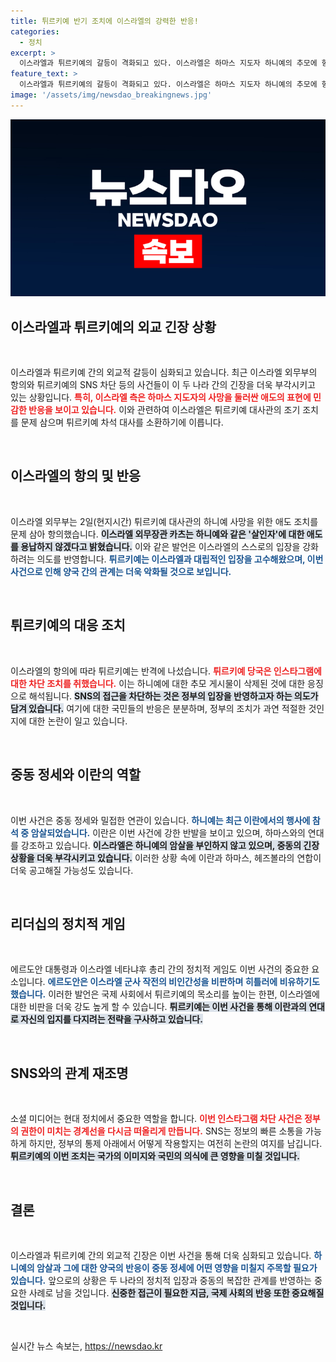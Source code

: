 ```yaml
---
title: 튀르키예 반기 조치에 이스라엘의 강력한 반응!
categories:
  - 정치
excerpt: >
  이스라엘과 튀르키예의 갈등이 격화되고 있다. 이스라엘은 하마스 지도자 하니예의 추모에 항의하며 튀르키예 대사를 소환했고, 이에 튀르키예는 인스타그램 접속을 차단했다. 두 나라의 긴장이 어떻게 전개될지 주목된다!
feature_text: >
  이스라엘과 튀르키예의 갈등이 격화되고 있다. 이스라엘은 하마스 지도자 하니예의 추모에 항의하며 튀르키예 대사를 소환했고, 이에 튀르키예는 인스타그램 접속을 차단했다. 두 나라의 긴장이 어떻게 전개될지 주목된다!
image: '/assets/img/newsdao_breakingnews.jpg'
---
```


<p><img src="/assets/img/newsdao_breakingnews.jpg" alt="flaretime 속보" /></p>

<h2 data-ke-size="size26">이스라엘과 튀르키예의 외교 긴장 상황</h2>

<p data-ke-size="size16">&nbsp;</p>

<p>이스라엘과 튀르키예 간의 외교적 갈등이 심화되고 있습니다. 최근 이스라엘 외무부의 항의와 튀르키예의 SNS 차단 등의 사건들이 이 두 나라 간의 긴장을 더욱 부각시키고 있는 상황입니다. <b><span style="color: #ee2323;">특히, 이스라엘 측은 하마스 지도자의 사망을 둘러싼 애도의 표현에 민감한 반응을 보이고 있습니다.</span></b> 이와 관련하여 이스라엘은 튀르키예 대사관의 조기 조치를 문제 삼으며 튀르키예 차석 대사를 소환하기에 이릅니다. </p>

<p data-ke-size="size16">&nbsp;</p>

<h2 data-ke-size="size26">이스라엘의 항의 및 반응</h2>

<p data-ke-size="size16">&nbsp;</p>

<p>이스라엘 외무부는 2일(현지시간) 튀르키예 대사관의 하니예 사망을 위한 애도 조치를 문제 삼아 항의했습니다. <b><span style="background-color: #21538527;">이스라엘 외무장관 카츠는 하니예와 같은 '살인자'에 대한 애도를 용납하지 않겠다고 밝혔습니다.</span></b> 이와 같은 발언은 이스라엘의 스스로의 입장을 강화하려는 의도를 반영합니다. <b><span style="color: #1a5490;">튀르키예는 이스라엘과 대립적인 입장을 고수해왔으며, 이번 사건으로 인해 양국 간의 관계는 더욱 악화될 것으로 보입니다.</span></b></p>

<p data-ke-size="size16">&nbsp;</p>

<h2 data-ke-size="size26">튀르키예의 대응 조치</h2>

<p data-ke-size="size16">&nbsp;</p>

<p>이스라엘의 항의에 따라 튀르키예는 반격에 나섰습니다. <b><span style="color: #ee2323;">튀르키예 당국은 인스타그램에 대한 차단 조치를 취했습니다.</span></b> 이는 하니예에 대한 추모 게시물이 삭제된 것에 대한 응징으로 해석됩니다. <b><span style="background-color: #21538527;">SNS의 접근을 차단하는 것은 정부의 입장을 반영하고자 하는 의도가 담겨 있습니다.</span></b> 여기에 대한 국민들의 반응은 분분하며, 정부의 조치가 과연 적절한 것인지에 대한 논란이 일고 있습니다. </p>

<p data-ke-size="size16">&nbsp;</p>

<h2 data-ke-size="size26">중동 정세와 이란의 역할</h2>

<p data-ke-size="size16">&nbsp;</p>

<p>이번 사건은 중동 정세와 밀접한 연관이 있습니다. <b><span style="color: #1a5490;">하니예는 최근 이란에서의 행사에 참석 중 암살되었습니다.</span></b> 이란은 이번 사건에 강한 반발을 보이고 있으며, 하마스와의 연대를 강조하고 있습니다. <b><span style="background-color: #21538527;">이스라엘은 하니예의 암살을 부인하지 않고 있으며, 중동의 긴장 상황을 더욱 부각시키고 있습니다.</span></b> 이러한 상황 속에 이란과 하마스, 헤즈볼라의 연합이 더욱 공고해질 가능성도 있습니다.</p>

<p data-ke-size="size16">&nbsp;</p>

<h2 data-ke-size="size26">리더십의 정치적 게임</h2>

<p data-ke-size="size16">&nbsp;</p>

<p>에르도안 대통령과 이스라엘 네타냐후 총리 간의 정치적 게임도 이번 사건의 중요한 요소입니다. <b><span style="color: #1a5490;">에르도안은 이스라엘 군사 작전의 비인간성을 비판하며 히틀러에 비유하기도 했습니다.</span></b> 이러한 발언은 국제 사회에서 튀르키예의 목소리를 높이는 한편, 이스라엘에 대한 비판을 더욱 강도 높게 할 수 있습니다. <b><span style="background-color: #21538527;">튀르키예는 이번 사건을 통해 이란과의 연대로 자신의 입지를 다지려는 전략을 구사하고 있습니다.</span></b></p>

<p data-ke-size="size16">&nbsp;</p>

<h2 data-ke-size="size26">SNS와의 관계 재조명</h2>

<p data-ke-size="size16">&nbsp;</p>

<p>소셜 미디어는 현대 정치에서 중요한 역할을 합니다. <b><span style="color: #ee2323;">이번 인스타그램 차단 사건은 정부의 권한이 미치는 경계선을 다시금 떠올리게 만듭니다.</span></b> SNS는 정보의 빠른 소통을 가능하게 하지만, 정부의 통제 아래에서 어떻게 작용할지는 여전히 논란의 여지를 남깁니다. <b><span style="background-color: #21538527;">튀르키예의 이번 조치는 국가의 이미지와 국민의 의식에 큰 영향을 미칠 것입니다.</span></b></p>

<p data-ke-size="size16">&nbsp;</p>

<h2 data-ke-size="size26">결론</h2>

<p data-ke-size="size16">&nbsp;</p>

<p>이스라엘과 튀르키예 간의 외교적 긴장은 이번 사건을 통해 더욱 심화되고 있습니다. <b><span style="color: #1a5490;">하니예의 암살과 그에 대한 양국의 반응이 중동 정세에 어떤 영향을 미칠지 주목할 필요가 있습니다.</span></b> 앞으로의 상황은 두 나라의 정치적 입장과 중동의 복잡한 관계를 반영하는 중요한 사례로 남을 것입니다. <b><span style="background-color: #21538527;">신중한 접근이 필요한 지금, 국제 사회의 반응 또한 중요해질 것입니다.</span></b> </p>

<p data-ke-size="size16">&nbsp;</p>
실시간 뉴스 속보는, <a href="https://newsdao.kr" rel="dofollow">https://newsdao.kr</a>


